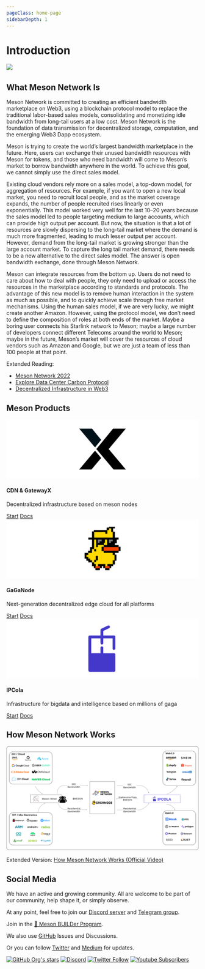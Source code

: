```yaml
---
pageClass: home-page
sidebarDepth: 1
---
```


# Introduction

![](./images/meson-center.png)

## What Meson Network Is

Meson Network is committed to creating an efficient bandwidth marketplace on Web3, using a blockchain protocol model to replace the traditional labor-based sales models, consolidating and monetizing idle bandwidth from long-tail users at a low cost. Meson Network is the foundation of data transmission for decentralized storage, computation, and the emerging Web3 Dapp ecosystem.

Meson is trying to create the world’s largest bandwidth marketplace in the future. Here, users can exchange their unused bandwidth resources with Meson for tokens, and those who need bandwidth will come to Meson’s market to borrow bandwidth anywhere in the world. To achieve this goal, we cannot simply use the direct sales model.

Existing cloud vendors rely more on a sales model, a top-down model, for aggregation of resources. For example, if you want to open a new local market, you need to recruit local people, and as the market coverage expands, the number of people recruited rises linearly or even exponentially. This model worked very well for the last 10–20 years because the sales model led to people targeting medium to large accounts, which can provide high output per account. But now, the situation is that a lot of resources are slowly dispersing to the long-tail market where the demand is much more fragmented, leading to much lesser output per account. However, demand from the long-tail market is growing stronger than the large account market. To capture the long tail market demand, there needs to be a new alternative to the direct sales model. The answer is open bandwidth exchange, done through Meson Network.

Meson can integrate resources from the bottom up. Users do not need to care about how to deal with people, they only need to upload or access the resources in the marketplace according to standards and protocols. The advantage of this new model is to remove human interaction in the system as much as possible, and to quickly achieve scale through free market mechanisms. Using the human sales model, if we are very lucky, we might create another Amazon. However, using the protocol model, we don’t need to define the composition of roles at both ends of the market. Maybe a boring user connects his Starlink network to Meson; maybe a large number of developers connect different Telecoms around the world to Meson; maybe in the future, Meson’s market will cover the resources of cloud vendors such as Amazon and Google, but we are just a team of less than 100 people at that point.

Extended Reading:

- [Meson Network 2022](https://medium.com/meson-network/meson-network-2022-ec246bae8fcc)
- [Explore Data Center Carbon Protocol](https://medium.com/meson-network/explore-data-center-carbon-protocol-d1833ef03a68)
- [Decentralized Infrastructure in Web3](https://medium.com/meson-network/web3-decentralized-infrastructure-b919cd1d5c48)

## Meson Products

<div class="grid grid-apps">
    <span class="eco-app">
        <span class="banner">
            <img src="./images/gatewayx.svg">
        </span>
        <span class="description">
            <h4>CDN & GatewayX</h4>
            <p>Decentralized infrastructure based on meson nodes</p>
        </span>
        <span class="link">
            <a target="_blank" href="https://dashboard.meson.network/">Start</a>
        </span>
        <span class="link">
            <a target="_blank" href="https://gatewayx.meson.network/">Docs</a>
        </span>
    </span>
    <span class="eco-app">
        <span class="banner">
            <img src="./images/gaganode.svg">
        </span>
        <span class="description">
            <h4>GaGaNode</h4>
            <p>Next-generation decentralized edge cloud for all platforms</p>
        </span>
        <span class="link">
            <a target="_blank" href="https://gaganode.com/">Start</a>
        </span>
        <span class="link">
            <a target="_blank" href="https://docs.gaganode.com/">Docs</a>
        </span>
    </span>
    <span class="eco-app">
        <span class="banner">
            <img src="./images/ipcola.svg">
        </span>
        <span class="description">
            <h4>IPCola</h4>
            <p>Infrastructure for bigdata and intelligence based on millions of gaga</p>
        </span>
        <span class="link">
            <a target="_blank" href="https://ipcola.com/">Start</a>
        </span>
        <span class="link">
            <a target="_blank" href="https://docs.ipcola.com/">Docs</a>
        </span>
    </span>
</div>

## How Meson Network Works

![](./images/system4.svg)

Extended Version: [How Meson Network Works (Official Video)](https://www.youtube.com/watch?v=3Dgwse5mWuA)
<br />

## Social Media

We have an active and growing community. All are welcome to be part of our community, help shape it, or simply observe.

At any point, feel free to join our [Discord server](https://discord.gg/invite/z6YfSHDkmS) and [Telegram group](https://t.me/mesonnetwork).

Join in the [🦄 Meson BUILDer Program](https://forms.gle/xEavrpdo8j4Mwh2XA).

We also use [GitHub](https://github.com/daqnext) Issues and Discussions.

Or you can follow [Twitter](https://twitter.com/NetworkMeson) and [Medium](https://medium.com/meson-network) for updates.

[![GitHub Org's stars](https://img.shields.io/github/stars/daqnext?style=social)](https://github.com/daqnext) [![Discord](https://img.shields.io/discord/784251111678148608?label=Discord&logo=discord&style=social)](https://discord.gg/invite/z6YfSHDkmS) [![Twitter Follow](https://img.shields.io/twitter/follow/NetworkMeson?style=social)](https://twitter.com/NetworkMeson) [![Youtube Subscribers](https://img.shields.io/youtube/channel/subscribers/UCUhcyQzhZqIcrsoG1zy4tDQ?style=social)](https://www.youtube.com/c/MesonNetwork)

